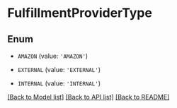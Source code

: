 # FulfillmentProviderType


## Enum

* `AMAZON` (value: `'AMAZON'`)

* `EXTERNAL` (value: `'EXTERNAL'`)

* `INTERNAL` (value: `'INTERNAL'`)

[[Back to Model list]](../README.md#documentation-for-models) [[Back to API list]](../README.md#documentation-for-api-endpoints) [[Back to README]](../README.md)


